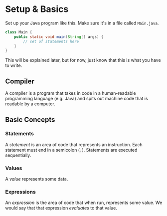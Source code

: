 # Setup & Basics
Set up your Java program like this. Make sure it's in a file called `Main.java`.

```java
class Main {
	public static void main(String[] args) {
		// set of statements here
	}
}
```

This will be explained later, but for now, just know that this is what you have to write.

## Compiler
A compiler is a program that takes in code in a human-readable programming language (e.g. Java) and spits out machine code that is readable by a computer.

## Basic Concepts
### Statements
A *statement* is an area of code that represents an instruction. Each statement must end in a semicolon (`;`). Statements are executed sequentially.

### Values
A *value* represents some data.

### Expressions
An *expression* is the area of code that when run, represents some value. We would say that that expression *evaluates* to that value.
